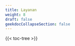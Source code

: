```yaml
---
title: Layanan
weight: 8
draft: false
geekdocCollapseSection: false
---
```

<!-- spellchecker-disable -->

{{< toc-tree >}}

<!-- spellchecker-enable -->
